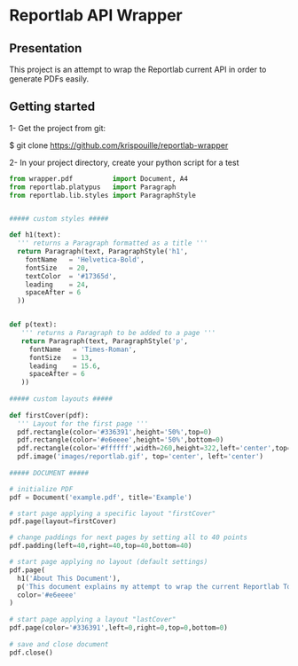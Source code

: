 # Reportlab API Wrapper #

## Presentation ##
This project is an attempt to wrap the Reportlab current API in order to generate PDFs  easily.

## Getting started ##
1- Get the project from git:

$ git clone https://github.com/krispouille/reportlab-wrapper

2- In your project directory, create your python script for a test

```python
from wrapper.pdf          import Document, A4
from reportlab.platypus   import Paragraph
from reportlab.lib.styles import ParagraphStyle


##### custom styles #####

def h1(text):
  ''' returns a Paragraph formatted as a title '''
  return Paragraph(text, ParagraphStyle('h1',
    fontName   = 'Helvetica-Bold',
    fontSize   = 20,
    textColor  = '#17365d',
    leading    = 24,
    spaceAfter = 6
  ))


def p(text):
   ''' returns a Paragraph to be added to a page '''
   return Paragraph(text, ParagraphStyle('p',
     fontName   = 'Times-Roman',
     fontSize   = 13,
     leading    = 15.6,
     spaceAfter = 6
   ))                  
 
##### custom layouts #####
 
def firstCover(pdf):
  ''' Layout for the first page '''
  pdf.rectangle(color='#336391',height='50%',top=0)
  pdf.rectangle(color='#e6eeee',height='50%',bottom=0)
  pdf.rectangle(color='#ffffff',width=260,height=322,left='center',top='center')
  pdf.image('images/reportlab.gif', top='center', left='center')
 
##### DOCUMENT #####

# initialize PDF
pdf = Document('example.pdf', title='Example')

# start page applying a specific layout "firstCover"
pdf.page(layout=firstCover)

# change paddings for next pages by setting all to 40 points
pdf.padding(left=40,right=40,top=40,bottom=40)

# start page applying no layout (default settings)
pdf.page(
  h1('About This Document'),
  p('This document explains my attempt to wrap the current Reportlab Toolkit API in order to make PDFs easily.'),
  color='#e6eeee'
)
 
# start page applying a layout "lastCover"
pdf.page(color='#336391',left=0,right=0,top=0,bottom=0)
 
# save and close document
pdf.close()
```

